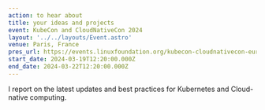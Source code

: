 ```yaml
---
action: to hear about
title: your ideas and projects
event: KubeCon and CloudNativeCon 2024
layout: '../../layouts/Event.astro'
venue: Paris, France
pres_url: https://events.linuxfoundation.org/kubecon-cloudnativecon-europe/
start_date: 2024-03-19T12:20:00.000Z
end_date: 2024-03-22T12:20:00.000Z
---
```


I report on the latest updates and best practices for Kubernetes and Cloud-native computing.
